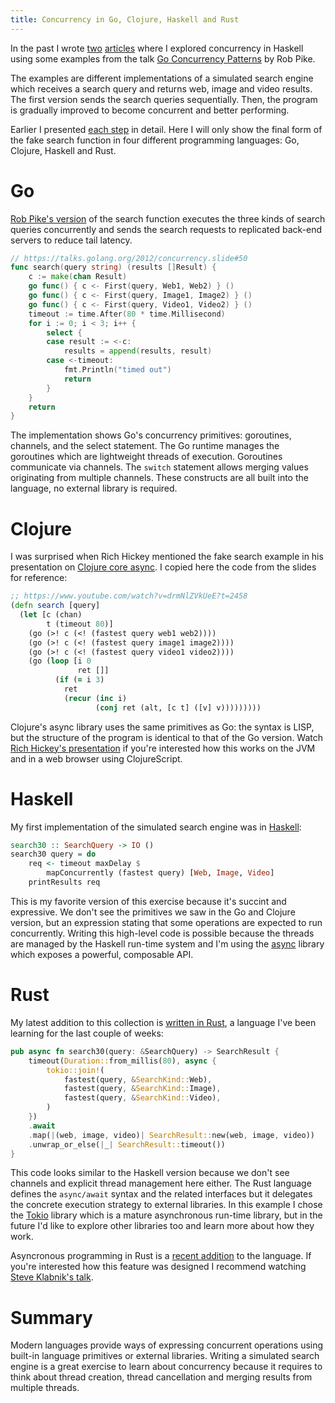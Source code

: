 ```yaml
---
title: Concurrency in Go, Clojure, Haskell and Rust
---
```


In the past I wrote [two][HaskellVersion1] [articles][HaskellVersion2] where I
explored concurrency in Haskell using some examples from the talk [Go
Concurrency Patterns][GoVersion] by Rob Pike.

The examples are different implementations of a simulated search engine which
receives a search query and returns web, image and video results.  The first
version sends the search queries sequentially.  Then, the program is gradually
improved to become concurrent and better performing.

Earlier I presented [each step][HaskellVersion1] in detail.  Here I will only
show the final form of the fake search function in four different programming
languages: Go, Clojure, Haskell and Rust.

# Go

[Rob Pike's version][GoVersion] of the search function executes the three kinds
of search queries concurrently and sends the search requests to replicated
back-end servers to reduce tail latency.

``` go
// https://talks.golang.org/2012/concurrency.slide#50
func search(query string) (results []Result) {
    c := make(chan Result)
    go func() { c <- First(query, Web1, Web2) } ()
    go func() { c <- First(query, Image1, Image2) } ()
    go func() { c <- First(query, Video1, Video2) } ()
    timeout := time.After(80 * time.Millisecond)
    for i := 0; i < 3; i++ {
        select {
        case result := <-c:
            results = append(results, result)
        case <-timeout:
            fmt.Println("timed out")
            return
        }
    }
    return
}
```

The implementation shows Go's concurrency primitives: goroutines, channels, and
the select statement.  The Go runtime manages the goroutines which are
lightweight threads of execution.  Goroutines communicate via channels.  The
`switch` statement allows merging values originating from multiple channels.
These constructs are all built into the language, no external library is
required.

# Clojure

I was surprised when Rich Hickey mentioned the fake search example in his
presentation on [Clojure core async][ClojureVersion].  I copied here the code
from the slides for reference:

```clojure
;; https://www.youtube.com/watch?v=drmNlZVkUeE?t=2458
(defn search [query]
  (let [c (chan)
        t (timeout 80)]
    (go (>! c (<! (fastest query web1 web2))))
    (go (>! c (<! (fastest query image1 image2))))
    (go (>! c (<! (fastest query video1 video2))))
    (go (loop [i 0
               ret []]
          (if (= i 3)
            ret
            (recur (inc i)
                   (conj ret (alt, [c t] ([v] v)))))))))
```

Clojure's async library uses the same primitives as Go: the syntax is LISP, but
the structure of the program is identical to that of the Go version.  Watch
[Rich Hickey's presentation][ClojureVersion] if you're interested how this
works on the JVM and in a web browser using ClojureScript.

# Haskell

My first implementation of the simulated search engine was in
[Haskell][HaskellVersion1]:

```haskell
search30 :: SearchQuery -> IO ()
search30 query = do
    req <- timeout maxDelay $
        mapConcurrently (fastest query) [Web, Image, Video]
    printResults req
```

This is my favorite version of this exercise because it's succint and
expressive.  We don't see the primitives we saw in the Go and Clojure version,
but an expression stating that some operations are expected to run
concurrently.  Writing this high-level code is possible because the threads are
managed by the Haskell run-time system and I'm using the [async][HaskellAsync]
library which exposes a powerful, composable API.

# Rust

My latest addition to this collection is [written in Rust][RustVersion], a
language I've been learning for the last couple of weeks:

```rust
pub async fn search30(query: &SearchQuery) -> SearchResult {
    timeout(Duration::from_millis(80), async {
        tokio::join!(
            fastest(query, &SearchKind::Web),
            fastest(query, &SearchKind::Image),
            fastest(query, &SearchKind::Video),
        )
    })
    .await
    .map(|(web, image, video)| SearchResult::new(web, image, video))
    .unwrap_or_else(|_| SearchResult::timeout())
}
```

This code looks similar to the Haskell version because we don't see channels
and explicit thread management here either.  The Rust language defines the
`async/await` syntax and the related interfaces but it delegates the concrete
execution strategy to external libraries.  In this example I chose the
[Tokio][RustTokio] library which is a mature asynchronous run-time library, but
in the future I'd like to explore other libraries too and learn more about how
they work.

Asyncronous programming in Rust is a [recent addition][Rust1.39] to the
language.  If you're interested how this feature was designed I recommend
watching [Steve Klabnik's talk][RustAsyncAwait].

# Summary

Modern languages provide ways of expressing concurrent operations using
built-in language primitives or external libraries.  Writing a simulated search
engine is a great exercise to learn about concurrency because it requires to
think about thread creation, thread cancellation and merging results from
multiple threads.

[HaskellVersion1]: {filename}2018-02-26-Concurrency.markdown
[HaskellVersion2]: /blog/2019/07/15/concurrency-without-magic/
[GoVersion]: https://talks.golang.org/2012/concurrency.slide
[ClojureVersion]: https://www.youtube.com/watch?v=f6kdp27TYZs
[RustVersion]: https://github.com/wagdav/rust-concurrency-patterns
[HaskellAsync]: https://hackage.haskell.org/package/async-2.1.0/docs/Control-Concurrent-Async.html
[RustTokio]: https://tokio.rs/
[Rust1.39]: https://blog.rust-lang.org/2019/11/07/Async-await-stable.html
[RustAsyncAwait]: https://www.youtube.com/watch?v=lJ3NC-R3gSI
